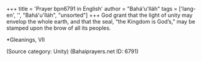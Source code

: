+++
title = 'Prayer bpn6791 in English'
author = "Bahá'u'lláh"
tags = ['lang-en', '', "Bahá'u'lláh", "unsorted"]
+++
God grant that the light of unity may envelop the whole earth, and that the seal, “the Kingdom is God’s,” may be stamped upon the brow of all its peoples.


*Gleanings, VII

(Source category: Unity)
(Bahaiprayers.net ID: 6791)
